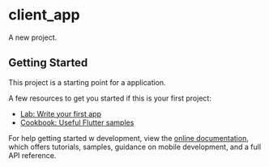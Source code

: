 # client_app

A new project.

## Getting Started

This project is a starting point for a application.

A few resources to get you started if this is your first project:

- [Lab: Write your first app](https://docs.flutter.dev/get-started/codelab)
- [Cookbook: Useful Flutter samples](https://docs.flutter.dev/cookbook)

For help getting started w development, view the
[online documentation](https://docs.flutter.dev/), which offers tutorials,
samples, guidance on mobile development, and a full API reference.

